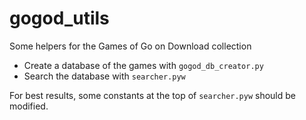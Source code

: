# gogod_utils
Some helpers for the Games of Go on Download collection

* Create a database of the games with `gogod_db_creator.py`
* Search the database with `searcher.pyw`

For best results, some constants at the top of `searcher.pyw` should be modified.
